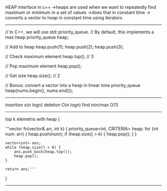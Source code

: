 HEAP interface in c++
->heaps are used when we want to repeatedly find maximum or minimum in a set of values
->does that in constant time
-> converts a vector to heap in constant time using iterators
*************************************************************************
// In C++, we will use std::priority_queue.
// By default, this implements a max heap
priority_queue<int> heap;

// Add to heap
heap.push(1);
heap.push(2);
heap.push(3);

// Check maximum element
heap.top(); // 3

// Pop maximum element
heap.pop();

// Get size
heap.size(); // 2

// Bonus: convert a vector into a heap in linear time
priority_queue<int> heap(nums.begin(), nums.end());
*************************************************************************
insertion o(n logn)
deletion O(n logn)
find min/max O(1)
*************************************************************************
top k elemetns with heap
{


'''vector<int> fn(vector<int>& arr, int k) {
    priority_queue<int, CRITERIA> heap;
    for (int num: arr) {
        heap.push(num);
        if (heap.size() > k) {
            heap.pop();
        }
    }

    vector<int> ans;
    while (heap.size() > 0) {
        ans.push_back(heap.top());
        heap.pop();
    }

    return ans;'''
}
*************************************************************************
